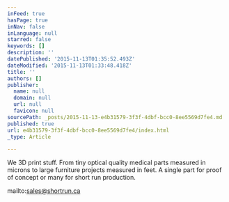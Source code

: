 ```yaml
---
inFeed: true
hasPage: true
inNav: false
inLanguage: null
starred: false
keywords: []
description: ''
datePublished: '2015-11-13T01:35:52.493Z'
dateModified: '2015-11-13T01:33:48.418Z'
title: ''
authors: []
publisher:
  name: null
  domain: null
  url: null
  favicon: null
sourcePath: _posts/2015-11-13-e4b31579-3f3f-4dbf-bcc0-8ee5569d7fe4.md
published: true
url: e4b31579-3f3f-4dbf-bcc0-8ee5569d7fe4/index.html
_type: Article

---
```

We 3D print stuff. From tiny optical quality medical parts measured in microns to large furniture projects measured in feet. A  single part for proof of concept or many for short run production.

mailto:sales@shortrun.ca